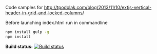 Code samples for
http://tpodolak.com/blog/2013/11/10/extjs-vertical-header-in-grid-and-locked-columns/

Before launching index.html run in commandline

```bash
npm install gulp -g
npm install
```

**Build status:** [![Build status](https://ci.appveyor.com/api/projects/status/9aqaftlsft99rvoc?svg=true)](https://ci.appveyor.com/project/tpodolak/blog-rfmui)
